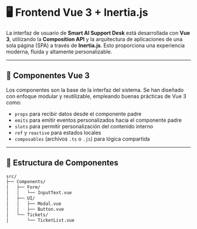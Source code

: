 # 🖥️ Frontend Vue 3 + Inertia.js

La interfaz de usuario de **Smart AI Support Desk** está desarrollada con **Vue 3**, utilizando la **Composition API** y la arquitectura de aplicaciones de una sola página (SPA) a través de **Inertia.js**. Esto proporciona una experiencia moderna, fluida y altamente personalizable.

---

## 🧩 Componentes Vue 3

Los componentes son la base de la interfaz del sistema. Se han diseñado con enfoque modular y reutilizable, empleando buenas prácticas de Vue 3 como:

- `props` para recibir datos desde el componente padre
- `emits` para emitir eventos personalizados hacia el componente padre
- `slots` para permitir personalización del contenido interno
- `ref` y `reactive` para estados locales
- `composables` (archivos `.ts` o `.js`) para lógica compartida

---

## 🧱 Estructura de Componentes

```bash
src/
├── Components/
│   ├── Form/
│   │   └── InputText.vue
│   ├── UI/
│   │   ├── Modal.vue
│   │   ├── Button.vue
│   └── Tickets/
│       └── TicketList.vue

